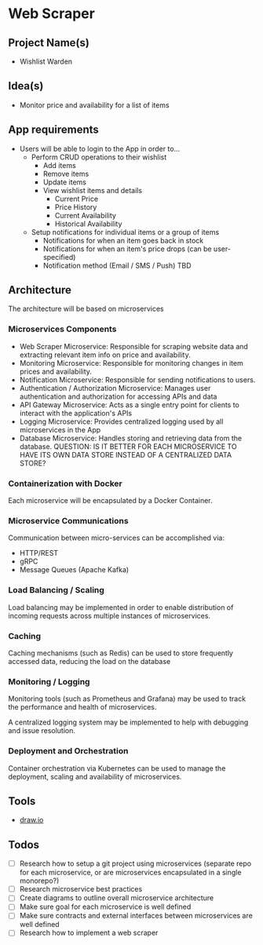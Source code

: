 # Web Scraper

## Project Name(s)

-   Wishlist Warden

## Idea(s)

-   Monitor price and availability for a list of items

## App requirements

-   Users will be able to login to the App in order to...
    -   Perform CRUD operations to their wishlist
        -   Add items
        -   Remove items
        -   Update items
        -   View wishlist items and details
            -   Current Price
            -   Price History
            -   Current Availability
            -   Historical Availability
    -   Setup notifications for individual items or a group of items
        -   Notifications for when an item goes back in stock
        -   Notifications for when an item's price drops (can be user-specified)
        -   Notification method (Email / SMS / Push) TBD

## Architecture

The architecture will be based on microservices

### Microservices Components

-   Web Scraper Microservice: Responsible for scraping website data and extracting relevant item info on price and availability.
-   Monitoring Microservice: Responsible for monitoring changes in item prices and availability.
-   Notification Microservice: Responsible for sending notifications to users.
-   Authentication / Authorization Microservice: Manages user authentication and authorization for accessing APIs and data
-   API Gateway Microservice: Acts as a single entry point for clients to interact with the application's APIs
-   Logging Microservice: Provides centralized logging used by all microservices in the App
-   Database Microservice: Handles storing and retrieving data from the database. QUESTION: IS IT BETTER FOR EACH MICROSERVICE TO HAVE ITS OWN DATA STORE INSTEAD OF A CENTRALIZED DATA STORE?

### Containerization with Docker

Each microservice will be encapsulated by a Docker Container.

### Microservice Communications

Communication between micro-services can be accomplished via:

-   HTTP/REST
-   gRPC
-   Message Queues (Apache Kafka)

### Load Balancing / Scaling

Load balancing may be implemented in order to enable distribution of incoming requests across multiple instances of microservices.

### Caching

Caching mechanisms (such as Redis) can be used to store frequently accessed data, reducing the load on the database

### Monitoring / Logging

Monitoring tools (such as Prometheus and Grafana) may be used to track the performance and health of microservices.

A centralized logging system may be implemented to help with debugging and issue resolution.

### Deployment and Orchestration

Container orchestration via Kubernetes can be used to manage the deployment, scaling and availability of microservices.

## Tools

-   [draw.io](https://app.diagrams.net/)

## Todos

-   [ ] Research how to setup a git project using microservices (separate repo for each microservice, or are microservices encapsulated in a single monorepo?)
-   [ ] Research microservice best practices
-   [ ] Create diagrams to outline overall microservice architecture
-   [ ] Make sure goal for each microservice is well defined
-   [ ] Make sure contracts and external interfaces between microservices are well defined
-   [ ] Research how to implement a web scraper
